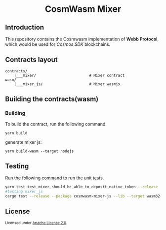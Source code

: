 <h1 align="center">CosmWasm Mixer</h1>

## Introduction

This repository contains the Cosmwasm implementation of **Webb Protocol**, which would be used for _Cosmos SDK_ blockchains.

## Contracts layout

```
contracts/
    |___mixer/                        # Mixer contract
wasm/
    |___mixer_js/                     # Mixer wasmjs
```

## Building the contracts(wasm)

### Building

To build the contract, run the following command.

```
yarn build
```

generate mixer js:

```
yarn build-wasm --target nodejs
```

## Testing

Run the following command to run the unit tests.

```bash
yarn test test_mixer_should_be_able_to_deposit_native_token --release
#testing mixer_js
cargo test --release --package cosmwasm-mixer-js --lib --target wasm32-unknown-unknown -- tests::test_zk
```

## License

<sup>
Licensed under <a href="LICENSE">Apache License 2.0</a>.
</sup>

<br/>
